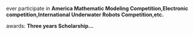 ever participate in **America Mathematic Modeling Competition,Electronic competition,International Underwater Robots Competition,etc.**

awards: **Three years Scholarship...**
